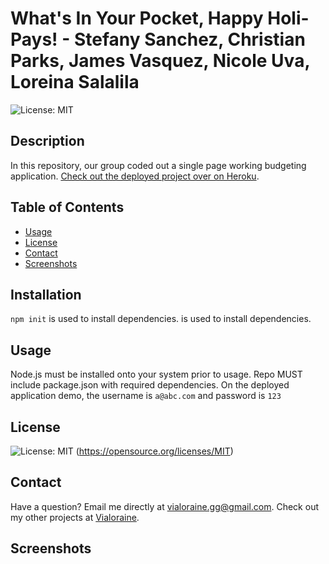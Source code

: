   # What's In Your Pocket, Happy Holi-Pays! - Stefany Sanchez, Christian Parks, James Vasquez, Nicole Uva, Loreina Salalila
  ![License: MIT](https://img.shields.io/badge/License-MIT-yellow.svg)
  ## Description
  In this repository, our group coded out a single page working budgeting application. [Check out the deployed project over on Heroku](https://pure-bayou-01842.herokuapp.com/index.html).
  ## Table of Contents
  * [Usage](#usage)
  * [License](#license)
  * [Contact](#contact)
  * [Screenshots](#screenshots)
  ## Installation
  ```npm init``` is used to install dependencies. is used to install dependencies.
  ## Usage
  Node.js must be installed onto your system prior to usage. Repo MUST include package.json with required dependencies.
  On the deployed application demo, the username is ```a@abc.com``` and password is ```123```
  ## License
  ![License: MIT](https://img.shields.io/badge/License-MIT-yellow.svg)
  (https://opensource.org/licenses/MIT)
  ## Contact
  Have a question? Email me directly at vialoraine.gg@gmail.com.
  Check out my other projects at [Vialoraine](https://github.com/Note-Taker).
  ## Screenshots
